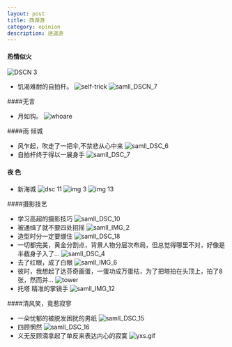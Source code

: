 ```yaml
---
layout: post
title: 西湖游
category: opinion
description: 逍遥游
---
```


#### 热情似火
![DSCN 3](/images/xihu/samll_DSCN_3.JPG)

* 饥渴难耐的自拍杆。
![self-trick](/images/xihu/self-trick.gif)
![samll_DSCN_7](/images/xihu/samll_DSCN_7.JPG)

####无言
* 月如钩。
![whoare](/images/xihu/whoare.gif)

####雨 倾城
* 风乍起，吹走了一把伞,不禁悲从心中来
![samll_DSC_6](/images/xihu/samll_DSC_6.JPG)
* 自拍杆终于得以一展身手
![samll_DSC_7](/images/xihu/samll_DSC_7.JPG)

#### 夜 色
* 新海城
![dsc 11](/images/xihu/samll_DSC_11.JPG)
![img 3](/images/xihu/samll_IMG_3.jpg)
![img 13](/images/xihu/samll_IMG_13.jpg)


####摄影技艺
* 学习高超的摄影技巧
![samll_DSC_10](/images/xihu/samll_DSC_10.JPG)
* 被通缉了就不要四处招摇
![samll_IMG_2](/images/xihu/samll_IMG_2.jpg)
* 造型时分一定要绷住
![samll_DSC_18](/images/xihu/samll_DSC_18.JPG)
* 一切都完美，黄金分割点，背景人物分层次布局，但总觉得哪里不对，好像是半截身子入了...
![samll_DSC_4](/images/xihu/samll_DSC_4.JPG)
* 去了红眼，成了白眼
![samll_IMG_6](/images/xihu/samll_IMG_6.jpg)
* 彼时，我想起了达芬奇画蛋，一蛋功成万蛋枯，为了把塔拍在头顶上，拍了8张，然而并...
![tower](/images/xihu/tower.gif)
* 托塔 精准的掌镜手
![samll_IMG_12](/images/xihu/samll_IMG_12.jpg)


####清风笑，竟惹寂寥
* 一朵忧郁的被脱发困扰的男纸
![samll_DSC_15](/images/xihu/samll_DSC_15.JPG)
* 四顾惘然
![samll_DSC_16](/images/xihu/samll_DSC_16.JPG)
* 义无反顾滴拿起了单反来表达内心的寂寞
![yxs.gif](/images/xihu/yxs.gif)
